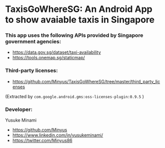 # TaxisGoWhereSG: An Android App to show avaiable taxis in Singapore

### This app uses the following APIs provided by Singapore government agencies:

- https://data.gov.sg/dataset/taxi-availability
- https://tools.onemap.sg/staticmap/

### Third-party licenses:
- https://github.com/Minyus/TaxisGoWhereSG/tree/master/third_party_licenses

(Extracted by `com.google.android.gms:oss-licenses-plugin:0.9.5` )

### Developer:

Yusuke Minami

- https://github.com/Minyus
- https://www.linkedin.com/in/yusukeminami/
- https://twitter.com/Minyus86

